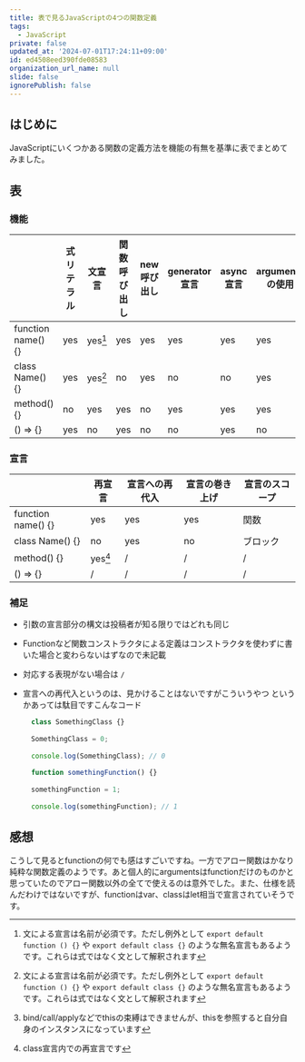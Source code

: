```yaml
---
title: 表で見るJavaScriptの4つの関数定義
tags:
  - JavaScript
private: false
updated_at: '2024-07-01T17:24:11+09:00'
id: ed4508eed390fde08583
organization_url_name: null
slide: false
ignorePublish: false
---
```

## はじめに

JavaScriptにいくつかある関数の定義方法を機能の有無を基準に表でまとめてみました。

## 表

### 機能

|                    | 式リテラル | 文宣言  | 関数呼び出し | new呼び出し | generator 宣言 | async 宣言 | argumentsの使用 | thisの束縛 |
| ------------------ | ---------- | ------- | ------------ | ----------- | -------------- | ---------- | --------------- | ---------- |
| function name() {} | yes        | yes[^1] | yes          | yes         | yes            | yes        | yes             | yes        |
| class Name() {}    | yes        | yes[^1] | no           | yes         | no             | no         | yes             | no[^2]     |
| method() {}        | no         | yes     | yes          | no          | yes            | yes        | yes             | yes        |
| () => {}           | yes        | no      | yes          | no          | no             | yes        | no              | no         |
### 宣言

|                    | 再宣言  | 宣言への再代入 | 宣言の巻き上げ | 宣言のスコープ |
| ------------------ | ------- | -------------- | -------------- | -------------- |
| function name() {} | yes     | yes            | yes            | 関数           |
| class Name() {}    | no      | yes            | no             | ブロック       |
| method() {}        | yes[^3] | /              | /              | /              |
| () => {}           | /       | /              | /              | /              |

### 補足

- 引数の宣言部分の構文は投稿者が知る限りではどれも同じ
- Functionなど関数コンストラクタによる定義はコンストラクタを使わずに書いた場合と変わらないはずなので未記載
- 対応する表現がない場合は `/`
- 宣言への再代入というのは、見かけることはないですがこういうやつ
  というかあっては駄目ですこんなコード

  ```js
    class SomethingClass {}
    
    SomethingClass = 0;
    
    console.log(SomethingClass); // 0
    
    function somethingFunction() {}
    
    somethingFunction = 1;
    
    console.log(somethingFunction); // 1
    ```

## 感想

こうして見るとfunctionの何でも感はすごいですね。一方でアロー関数はかなり純粋な関数定義のようです。あと個人的にargumentsはfunctionだけのものかと思っていたのでアロー関数以外の全てで使えるのは意外でした。また、仕様を読んだわけではないですが、functionはvar、classはlet相当で宣言されていそうです。

[^1]: 文による宣言は名前が必須です。ただし例外として `export default function () {}` や `export default class {}` のような無名宣言もあるようです。これらは式ではなく文として解釈されます
[^2]: bind/call/applyなどでthisの束縛はできませんが、thisを参照すると自分自身のインスタンスになっています
[^3]: class宣言内での再宣言です
